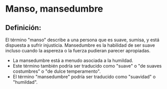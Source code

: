 # Manso, mansedumbre

## Definición: 

El término "manso" describe a una persona que es suave, sumisa, y está dispuesta a sufrir injusticia. Mansedumbre es la habilidad de ser suave incluso cuando la aspereza o la fuerza pudieran parecer apropiadas.

* La mansedumbre está a menudo asociada a la humildad.
* Este término también podría ser traducido como "suave" o "de suaves costumbres" o "de dulce temperamento".
* El término "mansedumbre" podría ser traducido como "suavidad" o "humildad".

